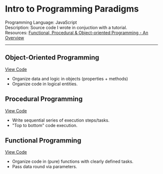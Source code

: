 # Intro to Programming Paradigms

Programming Language: JavaScript \
Description: Source code I wrote in conjuction with a tutorial. \
Resources: [Functional, Procedural & Object-oriented Programming - An Overview](https://www.youtube.com/watch?v=aoE-92Ac4zE)

---

## Object-Oriented Programming

[View Code](/objectOriented/index.js)

- Organize data and logic in objects (properties + methods)
- Organize code in logical entities.

## Procedural Programming

[View Code](/procedural/index.js)

- Write sequential series of execution steps/tasks.
- "Top to bottom" code execution.

## Functional Programming

[View Code](/functional/index.js)

- Organize code in (pure) functions with clearly defined tasks.
- Pass data round via parameters.
